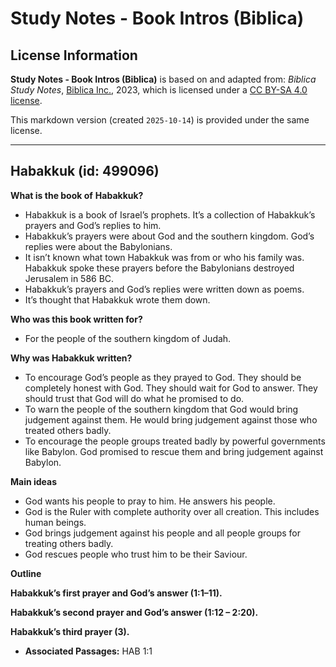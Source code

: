 # Study Notes - Book Intros (Biblica)

## License Information

**Study Notes - Book Intros (Biblica)** is based on and adapted from: _Biblica Study Notes_, [Biblica Inc.](https://www.biblica.com/), 2023, which is licensed under a [CC BY-SA 4.0 license](https://creativecommons.org/licenses/by-sa/4.0/legalcode.en).

This markdown version (created `2025-10-14`) is provided under the same license.



--------------------------------

## Habakkuk (id: 499096)

**What is the book of** **Habakkuk?**

* Habakkuk is a book of Israel’s prophets. It’s a collection of Habakkuk’s prayers and God’s replies to him.
* Habakkuk’s prayers were about God and the southern kingdom. God’s replies were about the Babylonians.
* It isn’t known what town Habakkuk was from or who his family was. Habakkuk spoke these prayers before the Babylonians destroyed Jerusalem in 586 BC.
* Habakkuk’s prayers and God’s replies were written down as poems.
* It’s thought that Habakkuk wrote them down.

**Who was this book written for?**

* For the people of the southern kingdom of Judah.

**Why was Habakkuk written?**

* To encourage God’s people as they prayed to God. They should be completely honest with God. They should wait for God to answer. They should trust that God will do what he promised to do.
* To warn the people of the southern kingdom that God would bring judgement against them. He would bring judgement against those who treated others badly.
* To encourage the people groups treated badly by powerful governments like Babylon. God promised to rescue them and bring judgement against Babylon.

**Main ideas**

* God wants his people to pray to him. He answers his people.
* God is the Ruler with complete authority over all creation. This includes human beings.
* God brings judgement against his people and all people groups for treating others badly.
* God rescues people who trust him to be their Saviour.

**Outline**

**Habakkuk’s first prayer and God’s answer (1:1–11\).**

**Habakkuk’s second prayer and God’s answer (1:12 – 2:20\).**

**Habakkuk’s third prayer (3\).**

* **Associated Passages:** HAB 1:1


